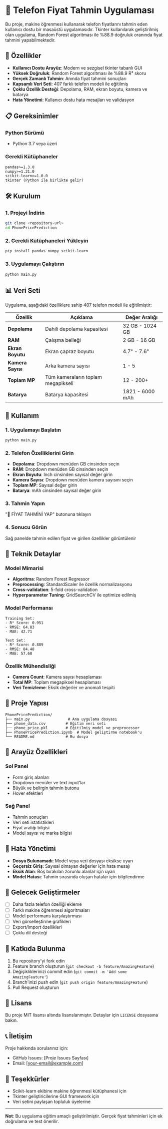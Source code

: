 # 📱 Telefon Fiyat Tahmin Uygulaması

Bu proje, makine öğrenmesi kullanarak telefon fiyatlarını tahmin eden kullanıcı dostu bir masaüstü uygulamasıdır. Tkinter kullanılarak geliştirilmiş olan uygulama, Random Forest algoritması ile %88.9 doğruluk oranında fiyat tahmini yapabilmektedir.

## 🚀 Özellikler

- **Kullanıcı Dostu Arayüz**: Modern ve sezgisel tkinter tabanlı GUI
- **Yüksek Doğruluk**: Random Forest algoritması ile %88.9 R² skoru
- **Gerçek Zamanlı Tahmin**: Anında fiyat tahmini sonuçları
- **Kapsamlı Veri Seti**: 407 farklı telefon modeli ile eğitilmiş
- **Çoklu Özellik Desteği**: Depolama, RAM, ekran boyutu, kamera ve batarya
- **Hata Yönetimi**: Kullanıcı dostu hata mesajları ve validasyon

## 📋 Gereksinimler

### Python Sürümü
- Python 3.7 veya üzeri

### Gerekli Kütüphaneler
```
pandas>=1.3.0
numpy>=1.21.0
scikit-learn>=1.0.0
tkinter (Python ile birlikte gelir)
```

## 🛠️ Kurulum

### 1. Projeyi İndirin
```bash
git clone <repository-url>
cd PhonePricePrediction
```

### 2. Gerekli Kütüphaneleri Yükleyin
```bash
pip install pandas numpy scikit-learn
```

### 3. Uygulamayı Çalıştırın
```bash
python main.py
```

## 📊 Veri Seti

Uygulama, aşağıdaki özelliklere sahip 407 telefon modeli ile eğitilmiştir:

| Özellik | Açıklama | Değer Aralığı |
|---------|----------|----------------|
| **Depolama** | Dahili depolama kapasitesi | 32 GB - 1024 GB |
| **RAM** | Çalışma belleği | 2 GB - 16 GB |
| **Ekran Boyutu** | Ekran çapraz boyutu | 4.7" - 7.6" |
| **Kamera Sayısı** | Arka kamera sayısı | 1 - 5 |
| **Toplam MP** | Tüm kameraların toplam megapikseli | 12 - 200+ |
| **Batarya** | Batarya kapasitesi | 1821 - 6000 mAh |

## 🎯 Kullanım

### 1. Uygulamayı Başlatın
```bash
python main.py
```

### 2. Telefon Özelliklerini Girin
- **Depolama**: Dropdown menüden GB cinsinden seçin
- **RAM**: Dropdown menüden GB cinsinden seçin
- **Ekran Boyutu**: Inch cinsinden sayısal değer girin
- **Kamera Sayısı**: Dropdown menüden kamera sayısını seçin
- **Toplam MP**: Sayısal değer girin
- **Batarya**: mAh cinsinden sayısal değer girin

### 3. Tahmin Yapın
"🚀 FİYAT TAHMİNİ YAP" butonuna tıklayın

### 4. Sonucu Görün
Sağ panelde tahmin edilen fiyat ve girilen özellikler görüntülenir

## 🔧 Teknik Detaylar

### Model Mimarisi
- **Algoritma**: Random Forest Regressor
- **Preprocessing**: StandardScaler ile özellik normalizasyonu
- **Cross-validation**: 5-fold cross-validation
- **Hyperparameter Tuning**: GridSearchCV ile optimize edilmiş

### Model Performansı
```
Training Set:
- R² Score: 0.951
- RMSE: 64.83
- MAE: 42.71

Test Set:
- R² Score: 0.889
- RMSE: 84.48
- MAE: 57.60
```

### Özellik Mühendisliği
- **Camera Count**: Kamera sayısı hesaplaması
- **Total MP**: Toplam megapiksel hesaplaması
- **Veri Temizleme**: Eksik değerler ve anomali tespiti

## 📁 Proje Yapısı

```
PhonePricePrediction/
├── main.py                 # Ana uygulama dosyası
├── phone_data.csv         # Eğitim veri seti
├── phone_price.pkl        # Eğitilmiş model ve preprocessor
├── PhonePricePrediction.ipynb  # Model geliştirme notebook'u
└── README.md              # Bu dosya
```

## 🎨 Arayüz Özellikleri

### Sol Panel
- Form giriş alanları
- Dropdown menüler ve text input'lar
- Büyük ve belirgin tahmin butonu
- Hover efektleri

### Sağ Panel
- Tahmin sonuçları
- Veri seti istatistikleri
- Fiyat aralığı bilgisi
- Model sayısı ve marka bilgisi

## 🚨 Hata Yönetimi

- **Dosya Bulunamadı**: Model veya veri dosyası eksikse uyarı
- **Geçersiz Giriş**: Sayısal olmayan değerler için hata mesajı
- **Eksik Alan**: Boş bırakılan zorunlu alanlar için uyarı
- **Model Hatası**: Tahmin sırasında oluşan hatalar için bilgilendirme

## 🔮 Gelecek Geliştirmeler

- [ ] Daha fazla telefon özelliği ekleme
- [ ] Farklı makine öğrenmesi algoritmaları
- [ ] Model performans karşılaştırması
- [ ] Veri görselleştirme grafikleri
- [ ] Export/Import özellikleri
- [ ] Çoklu dil desteği

## 🤝 Katkıda Bulunma

1. Bu repository'yi fork edin
2. Feature branch oluşturun (`git checkout -b feature/AmazingFeature`)
3. Değişikliklerinizi commit edin (`git commit -m 'Add some AmazingFeature'`)
4. Branch'inizi push edin (`git push origin feature/AmazingFeature`)
5. Pull Request oluşturun

## 📝 Lisans

Bu proje MIT lisansı altında lisanslanmıştır. Detaylar için `LICENSE` dosyasına bakın.

## 📞 İletişim

Proje hakkında sorularınız için:
- GitHub Issues: [Proje Issues Sayfası]
- Email: [your-email@example.com]

## 🙏 Teşekkürler

- Scikit-learn ekibine makine öğrenmesi kütüphanesi için
- Tkinter geliştiricilerine GUI framework için
- Veri setini paylaşan topluluk üyelerine

---

**Not**: Bu uygulama eğitim amaçlı geliştirilmiştir. Gerçek fiyat tahminleri için ek doğrulama ve test önerilir.

